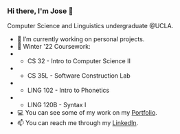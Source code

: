 ### Hi there, I'm Jose 👋

<!--![Banner](https://github.com/JoseOr1j/JoseOr1j/blob/master/Github-Banner.png)-->

Computer Science and Linguistics undergraduate @UCLA.

- 🔭 I’m currently working on personal projects.
- 🌱 Winter '22 Coursework: 
- - CS 32 - Intro to Computer Science II
- - CS 35L - Software Construction Lab
- - LING 102 - Intro to Phonetics
- - LING 120B - Syntax I
- 💻 You can see some of my work on my [Portfolio](joseor1j.github.io/Portfolio/).
- 📫 You can reach me through my [LinkedIn](linkedin.com/in/jose-orozco-3134a4191/).
<!-- ⚡ Fun fact: I am a community college transfer student. -->

<!-- - 👯 I’m looking to collaborate on ...
- 🤔 I’m looking for help with ... -->
<!--
**JoseOr1j/JoseOr1j** is a ✨ _special_ ✨ repository because its `README.md` (this file) appears on your GitHub profile.
